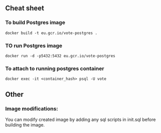 ## Cheat sheet
### To build Postgres image
`docker build -t eu.gcr.io/vote-postgres .`
### TO run Postgres image
`docker run -d -p5432:5432 eu.gcr.io/vote-postgres`
### To attach to running postgres container
`docker exec -it <container_hash> psql -U vote`

## Other 
### Image modifications:
You can modify created image by adding any sql scripts in init.sql before building the image.


